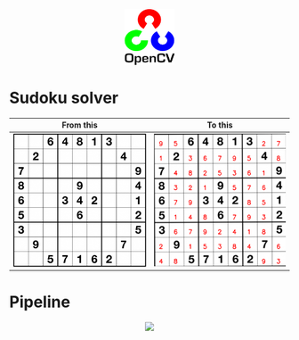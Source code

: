  <div align="center"><img src="opecv.png" height= "100px" width="90px"></div>


# Sudoku solver 


| From this  |To this | 
|:----------------------:|:---------------------:|
|<img width="300"  src="https://github.com/iAbhyuday/Sudoku-Solver/raw/master/images/puzzle01.png"> |  <img width="300" alt="screen shot 2017-08-07 at 12 18 15 pm" src="https://github.com/iAbhyuday/Sudoku-Solver/raw/master/Result/puzzle01.png">|

# Pipeline
<div align="center"><img src="https://i.ibb.co/3sKF9v5/pp.png"></div>


